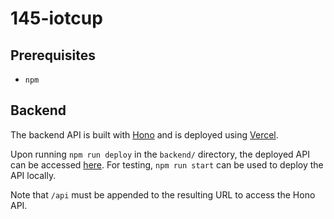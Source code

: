 # 145-iotcup

## Prerequisites

- `npm`

## Backend

The backend API is built with [Hono](https://hono.dev/) and is deployed using [Vercel](https://vercel.com/).

Upon running `npm run deploy` in the `backend/` directory, the deployed API can be accessed [here](https://cs145iot-backend.vercel.app/).
For testing, `npm run start` can be used to deploy the API locally.

Note that `/api` must be appended to the resulting URL to access the Hono API.
